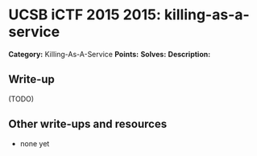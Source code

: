 # UCSB iCTF 2015 2015: killing-as-a-service

**Category:** Killing-As-A-Service
**Points:** 
**Solves:** 
**Description:**



## Write-up

(TODO)

## Other write-ups and resources

* none yet
